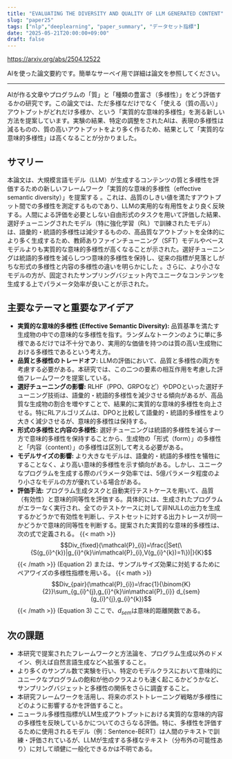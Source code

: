 ```yaml
---
title: "EVALUATING THE DIVERSITY AND QUALITY OF LLM GENERATED CONTENT"
slug: "paper25"
tags: ["nlp","deeplearning", "paper_summary", "データセット指標"]
date: "2025-05-21T20:00:00+09:00"
draft: false
---
```


https://arxiv.org/abs/2504.12522

AIを使った論文要約です。簡単なサーベイ用で詳細は論文を参照してください。

---

AIが作る文章やプログラムの「質」と「種類の豊富さ（多様性）」をどう評価するかの研究です。この論文では、ただ多様なだけでなく「使える（質の高い）」アウトプットがどれだけ多様か、という「実質的な意味的多様性」を測る新しい方法を提案しています。実験の結果、特定の調整をされたAIは、表現の多様性は減るものの、質の高いアウトプットをより多く作るため、結果として「実質的な意味的多様性」は高くなることが分かりました。

## サマリー
本論文は、大規模言語モデル（LLM）が生成するコンテンツの質と多様性を評価するための新しいフレームワーク「実質的な意味的多様性（effective semantic diversity）」を提案する 。これは、品質のしきい値を満たすアウトプット間での多様性を測定するものであり、LLMの実用的な有用性をより良く反映する。人間による評価を必要としない自由形式のタスクを用いて評価した結果、選好チューニングされたモデル（特に強化学習（RL）で訓練されたモデル）は、語彙的・統語的多様性は減少するものの、高品質なアウトプットを全体的により多く生成するため、教師ありファインチューニング（SFT）モデルやベースモデルよりも実質的な意味的多様性が高くなることが示された。選好チューニングは統語的多様性を減らしつつ意味的多様性を保持し、従来の指標が見落としがちな形式の多様性と内容の多様性の違いを明らかにした 。さらに、より小さなモデルの方が、固定されたサンプリングバジェット内でユニークなコンテンツを生成する上でパラメータ効率が良いことが示された。

## 主要なテーマと重要なアイデア
* **実質的な意味的多様性 (Effective Semantic Diversity):** 品質基準を満たす生成物の中での意味的な多様性を指す。ランダムなトークンのように単に多様であるだけでは不十分であり、実用的な価値を持つのは質の高い生成物における多様性であるという考え方。
* **品質と多様性のトレードオフ:** LLMの評価において、品質と多様性の両方を考慮する必要がある。本研究では、この二つの要素の相互作用を考慮した評価フレームワークを提案している。
* **選好チューニングの影響:** RLHF（PPO、GRPOなど）やDPOといった選好チューニング技術は、語彙的・統語的多様性を減少させる傾向があるが、高品質な生成物の割合を増やすことで、結果的に実質的な意味的多様性を向上させる。特にRLアルゴリズムは、DPOと比較して語彙的・統語的多様性をより大きく減少させるが、意味的多様性は保持する。
* **形式の多様性と内容の多様性:** 選好チューニングは統語的多様性を減らす一方で意味的多様性を保持することから、生成物の「形式（form）」の多様性と「内容（content）」の多様性は区別して考える必要がある。
* **モデルサイズの影響:** より大きなモデルは、語彙的・統語的多様性を犠牲にすることなく、より高い意味的多様性を示す傾向がある。しかし、ユニークなプログラムを生成する際のパラメータ効率では、5億パラメータ程度のより小さなモデルの方が優れている場合がある。
* **評価手法:** プログラム生成タスクと自動実行テストケースを用いて、品質（有効性）と意味的同等性を評価する。具体的には、生成されたプログラムがエラーなく実行され、全てのテストケースに対して非NULLの出力を生成するかどうかで有効性を判断し、テストセットに対する出力トレースが同一かどうかで意味的同等性を判断する。提案された実質的な意味的多様性は、次の式で定義される。
    {{< math >}}$$Div_{fixed}(\mathcal{P}_{i})=\frac{|Set(\{S(g_{i}^{k})|g_{i}^{k}\in\mathcal{P}_{i},V(g_{i}^{k})=1\})|}{K}$${{< /math >}} (Equation 2)
    または、サンプルサイズ効果に対処するためにペアワイズの多様性指標を用いる。
    {{< math >}}$$Div_{pair}(\mathcal{P}_{i})=\frac{1}{\binom{K}{2}}\sum_{g_{i}^{j},g_{i}^{k}\in\mathcal{P}_{i}} d_{sem}(g_{i}^{j},g_{i}^{k})$${{< /math >}} (Equation 3)
    ここで、$d_{sem}$は意味的距離関数である。

## 次の課題
* 本研究で提案されたフレームワークと方法論を、プログラム生成以外のドメイン、例えば自然言語生成などへ拡張すること。
* より多くのサンプル数で実験を行い、特定のモデルクラスにおいて意味的にユニークなプログラムの飽和が他のクラスよりも速く起こるかどうかなど、サンプリングバジェットと多様性の関係をさらに調査すること。
* 本研究フレームワークを活用し、将来のポストトレーニング戦略が多様性にどのように影響するかを評価すること。
* ニューラル多様性指標がLLM生成アウトプットにおける実質的な意味的内容の多様性を反映しているかについてのさらなる評価。特に、多様性を評価するために使用されるモデル（例：Sentence-BERT）は人間のテキストで訓練・評価されているが、LLMが生成する多様なテキスト（分布外の可能性あり）に対して頑健に一般化できるかは不明である。